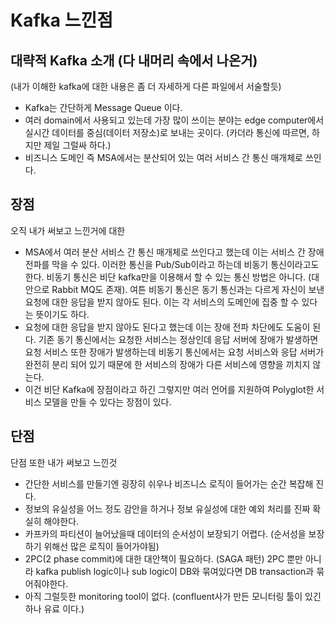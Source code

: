 # Kafka 느낀점 

## 대략적 Kafka 소개 (다 내머리 속에서 나온거)
(내가 이해한 kafka에 대한 내용은 좀 더 자세하게 다른 파일에서 서술할듯)
- Kafka는 간단하게 Message Queue 이다. 
- 여러 domain에서 사용되고 있는데 가장 많이 쓰이는 분야는 edge computer에서 실시간 데이터를 중심(데이터 저장소)로 보내는 곳이다. (카더라 통신에 따르면, 하지만 제일 그럴싸 하다.)
- 비즈니스 도메인 즉 MSA에서는 분산되어 있는 여러 서비스 간 통신 매개체로 쓰인다. 

## 장점 
오직 내가 써보고 느낀거에 대한 

- MSA에서 여러 분산 서비스 간 통신 매개체로 쓰인다고 했는데 이는 서비스 간 장애 전파를 막을 수 있다. 이러한 통신을 Pub/Sub이라고 하는데 비동기 통신이라고도 한다. 비동기 통신은 비단 kafka만을 이용해서 할 수 있는 통신 방법은 아니다. (대안으로 Rabbit MQ도 존재). 여튼 비동기 통신은 동기 통신과는 다르게 자신이 보낸 요청에 대한 응답을 받지 않아도 된다. 이는 각 서비스의 도메인에 집중 할 수 있다는 뜻이기도 하다. 
- 요청에 대한 응답을 받지 않아도 된다고 했는데 이는 장애 전파 차단에도 도움이 된다. 기존 동기 통신에서는 요청한 서비스는 정상인데 응답 서버에 장애가 발생하면 요청 서비스 또한 장애가 발생하는데 비동기 통신에서는 요청 서비스와 응답 서버가 완전히 분리 되어 있기 때문에 한 서비스의 장애가 다른 서비스에 영향을 끼치지 않는다. 
- 이건 비단 Kafka에 장점이라고 하긴 그렇지만 여러 언어를 지원하여 Polyglot한 서비스 모델을 만들 수 있다는 장점이 있다. 

## 단점 
단점 또한 내가 써보고 느낀것 

- 간단한 서비스를 만들기엔 굉장히 쉬우나 비즈니스 로직이 들어가는 순간 복잡해 진다. 
- 정보의 유실성을 어느 정도 감안을 하거나 정보 유실성에 대한 예외 처리를 진짜 확실히 해야한다. 
- 카프카의 파티션이 늘어났을때 데이터의 순서성이 보장되기 어렵다. (순서성을 보장하기 위해선 많은 로직이 들어가야됨)
- 2PC(2 phase commit)에 대한 대안책이 필요하다. (SAGA 패턴) 2PC 뿐만 아니라 kafka publish logic이나 sub logic이 DB와 묶여있다면 DB transaction과 묶어줘야한다. 
- 아직 그럴듯한 monitoring tool이 없다. (confluent사가 만든 모니터링 툴이 있긴하나 유료 이다.)


